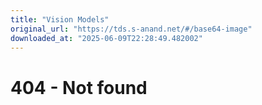 ```yaml
---
title: "Vision Models"
original_url: "https://tds.s-anand.net/#/base64-image"
downloaded_at: "2025-06-09T22:28:49.482002"
---
```


404 - Not found
===============